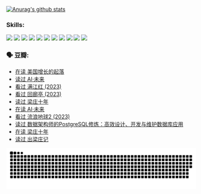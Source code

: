 
[![Anurag's github stats](https://github-readme-stats.vercel.app/api?username=w940853815)](https://github.com/anuraghazra/github-readme-stats)

### Skills:

<code><img height="32" src="https://cdn.jsdelivr.net/npm/simple-icons@v5/icons/python.svg"></code>
<code><img height="32" src="https://cdn.jsdelivr.net/npm/simple-icons@v5/icons/javascript.svg"></code>
<code><img height="32" src="https://cdn.jsdelivr.net/npm/simple-icons@v5/icons/django.svg"></code>
<code><img height="32" src="https://cdn.jsdelivr.net/npm/simple-icons@v5/icons/flask.svg"></code>
<code><img height="32" src="https://cdn.jsdelivr.net/npm/simple-icons@v5/icons/vuetify.svg"></code>
<code><img height="32" src="https://cdn.jsdelivr.net/npm/simple-icons@v5/icons/git.svg"></code>
<code><img height="32" src="https://cdn.jsdelivr.net/npm/simple-icons@v5/icons/docker.svg"></code>
<code><img height="32" src="https://cdn.jsdelivr.net/npm/simple-icons@v5/icons/postgresql.svg"></code>
<code><img height="32" src="https://cdn.jsdelivr.net/npm/simple-icons@v5/icons/elasticsearch.svg"></code>
<code><img height="32" src="https://cdn.jsdelivr.net/npm/simple-icons@v5/icons/macos.svg"></code>
<code><img height="32" src="https://cdn.jsdelivr.net/npm/simple-icons@v5/icons/linux.svg"></code>

### 🗣 豆瓣:

<!-- DOUBAN-ACTIVITIES:START -->
- [在读 美国增长的起落](https://www.douban.com/people/136069238/status/4220055912/?_i=83353716)
- [读过 AI·未来](https://www.douban.com/people/136069238/status/4220054171/?_i=83353716)
- [看过 满江红‎ (2023)](https://www.douban.com/people/136069238/status/4219146433/?_i=83353716)
- [看过 回廊亭‎ (2023)](https://www.douban.com/people/136069238/status/4215992758/?_i=83353716)
- [读过 梁庄十年](https://www.douban.com/people/136069238/status/4206664969/?_i=83353716)
- [在读 AI·未来](https://www.douban.com/people/136069238/status/4206653520/?_i=83353716)
- [看过 流浪地球2‎ (2023)](https://www.douban.com/people/136069238/status/4199558549/?_i=83353716)
- [读过 数据架构师的PostgreSQL修炼：高效设计、开发与维护数据库应用](https://www.douban.com/people/136069238/status/4199451104/?_i=83353716)
- [在读 梁庄十年](https://www.douban.com/people/136069238/status/4198822794/?_i=83353716)
- [读过 出梁庄记](https://www.douban.com/people/136069238/status/4198821001/?_i=83353716)
<!-- DOUBAN-ACTIVITIES:END -->


![Snake animation](https://raw.githubusercontent.com/w940853815/w940853815/output/github-contribution-grid-snake.svg)

<!--
**w940853815/w940853815** is a ✨ _special_ ✨ repository because its `README.md` (this file) appears on your GitHub profile.

Here are some ideas to get you started:

- 🔭 I’m currently working on ...
- 🌱 I’m currently learning ...
- 👯 I’m looking to collaborate on ...
- 🤔 I’m looking for help with ...
- 💬 Ask me about ...
- 📫 How to reach me: ...
- 😄 Pronouns: ...
- ⚡ Fun fact: ...
-->
